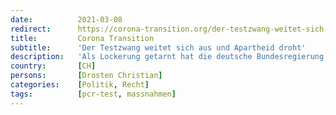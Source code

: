 ```yaml
---
date:          2021-03-08
redirect:      https://corona-transition.org/der-testzwang-weitet-sich-aus-und-apartheid-droht
title:         Corona Transition
subtitle:      'Der Testzwang weitet sich aus und Apartheid droht'
description:   'Als Lockerung getarnt hat die deutsche Bundesregierung am 3. März in Absprache mit den Ministerpräsidenten der Bundesländer eine Ausweitung des (...)'
country:       [CH]
persons:       [Drosten Christian]
categories:    [Politik, Recht]
tags:          [pcr-test, massnahmen]
---
```

